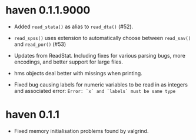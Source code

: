 # haven 0.1.1.9000

* Added `read_stata()` as alias to `read_dta()` (#52).

* `read_spss()` uses extension to automatically choose between `read_sav()`
  and `read_por()` (#53)

* Updates from ReadStat. Including fixes for various parsing bugs, more 
  encodings, and better support for large files.

* hms objects deal better with missings when printing.

* Fixed bug causing labels for numeric variables to be read in as
  integers and associated error:
  ``Error: `x` and `labels` must be same type``

# haven 0.1.1

* Fixed memory initialisation problems found by valgrind.
